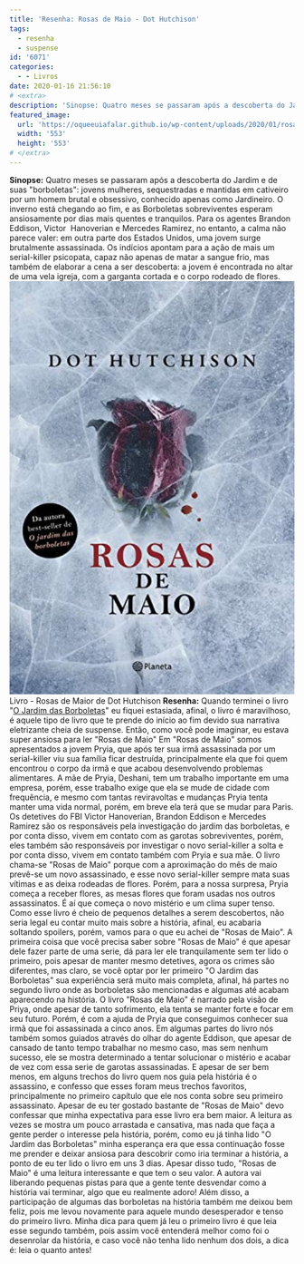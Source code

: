 ```yaml
---
title: 'Resenha: Rosas de Maio - Dot Hutchison'
tags:
  - resenha
  - suspense
id: '6071'
categories:
  - - Livros
date: 2020-01-16 21:56:10
# <extra>
description: 'Sinopse: Quatro meses se passaram após a descoberta do Jardim e de suas borboletas jovens mulheres, sequestradas e mantidas em cativeiro por um homem brutal e obsessivo, conhecido apenas como Jardineiro. O inverno está chegando ao fim, e as Borboletas sobreviventes esperam ansiosamente por dias mais quentes e tranquilos. Para os agentes Brandon Eddison, Victor  Hanoverian e Mercedes Ramirez, no entanto, a calma não parece valer: em outra parte dos Estados Unidos, uma jovem surge brutalmente assassinada. Os indícios apontam para a ação de mais um serial-killer psicopata, capaz não apenas de matar a sangue frio, mas também de elaborar a cena a ser descoberta: a jovem é encontrada no altar de uma vela igreja, com a garganta cortada e o corpo rodeado de flores. Resenha:  Quando terminei o livro "O Jardim das Borboletas" eu fiquei estasiada, afinal, o livro é'
featured_image: 
  url: 'https://oqueeuiafalar.github.io/wp-content/uploads/2020/01/rosas-de-maio.jpg'
  width: '553'
  height: '553'
# </extra>
---
```


**Sinopse:** Quatro meses se passaram após a descoberta do Jardim e de suas "borboletas": jovens mulheres, sequestradas e mantidas em cativeiro por um homem brutal e obsessivo, conhecido apenas como Jardineiro. O inverno está chegando ao fim, e as Borboletas sobreviventes esperam ansiosamente por dias mais quentes e tranquilos. Para os agentes Brandon Eddison, Victor  Hanoverian e Mercedes Ramirez, no entanto, a calma não parece valer: em outra parte dos Estados Unidos, uma jovem surge brutalmente assassinada. Os indícios apontam para a ação de mais um serial-killer psicopata, capaz não apenas de matar a sangue frio, mas também de elaborar a cena a ser descoberta: a jovem é encontrada no altar de uma vela igreja, com a garganta cortada e o corpo rodeado de flores. ![livro - rosas de maio](/wp-content/uploads/2020/01/rosas-de-maio.jpg "livro - rosas de maio") Livro - Rosas de Maior de Dot Hutchison **Resenha:** Quando terminei o livro "[O Jardim das Borboletas](http://natalia.blog.br/resenha-o-jardim-das-borboletas/)" eu fiquei estasiada, afinal, o livro é maravilhoso, é aquele tipo de livro que te prende do início ao fim devido sua narrativa eletrizante cheia de suspense. Então, como você pode imaginar, eu estava super ansiosa para ler "Rosas de Maio" Em "Rosas de Maio" somos apresentados a jovem Pryia, que após ter sua irmã assassinada por um serial-killer viu sua família ficar destruída, principalmente ela que foi quem encontrou o corpo da irmã e que acabou desenvolvendo problemas alimentares. A mãe de Pryia, Deshani, tem um trabalho importante em uma empresa, porém, esse trabalho exige que ela se mude de cidade com frequência, e mesmo com tantas reviravoltas e mudanças Pryia tenta manter uma vida normal, porém, em breve ela terá que se mudar para Paris. Os detetives do FBI Victor Hanoverian, Brandon Eddison e Mercedes Ramirez são os responsáveis pela investigação do jardim das borboletas, e por conta disso, vivem em contato com as garotas sobreviventes, porém, eles também são responsáveis por investigar o novo serial-killer a solta e por conta disso, vivem em contato também com Pryia e sua mãe. O livro chama-se "Rosas de Maio" porque com a aproximação do mês de maio prevê-se um novo assassinado, e esse novo serial-killer sempre mata suas vítimas e as deixa rodeadas de flores. Porém, para a nossa surpresa, Pryia começa a receber flores, as mesas flores que foram usadas nos outros assassinatos. É aí que começa o novo mistério e um clima super tenso. Como esse livro é cheio de pequenos detalhes a serem descobertos, não seria legal eu contar muito mais sobre a história, afinal, eu acabaria soltando spoilers, porém, vamos para o que eu achei de "Rosas de Maio". A primeira coisa que você precisa saber sobre "Rosas de Maio" é que apesar dele fazer parte de uma serie, dá para ler ele tranquilamente sem ter lido o primeiro, pois apesar de manter mesmo detetives, agora os crimes são diferentes, mas claro, se você optar por ler primeiro "O Jardim das Borboletas" sua experiência será muito mais completa, afinal, há partes no segundo livro onde as borboletas são mencionadas e algumas até acabam aparecendo na história. O livro "Rosas de Maio" é narrado pela visão de Priya, onde apesar de tanto sofrimento, ela tenta se manter forte e focar em seu futuro. Porém, é com a ajuda de Pryia que conseguimos conhecer sua irmã que foi assassinada a cinco anos. Em algumas partes do livro nós também somos guiados através do olhar do agente Eddison, que apesar de cansado de tanto tempo trabalhar no mesmo caso, mas sem nenhum sucesso, ele se mostra determinado a tentar solucionar o mistério e acabar de vez com essa serie de garotas assassinadas. E apesar de ser bem menos, em alguns trechos do livro quem nos guia pela história é o assassino, e confesso que esses foram meus trechos favoritos, principalmente no primeiro capítulo que ele nos conta sobre seu primeiro assassinato. Apesar de eu ter gostado bastante de "Rosas de Maio" devo confessar que minha expectativa para esse livro era bem maior. A leitura as vezes se mostra um pouco arrastada e cansativa, mas nada que faça a gente perder o interesse pela história, porém, como eu já tinha lido "O Jardim das Borboletas" minha esperança era que essa continuação fosse me prender e deixar ansiosa para descobrir como iria terminar a história, a ponto de eu ter lido o livro em uns 3 dias. Apesar disso tudo, "Rosas de Maio" é uma leitura interessante e que tem o seu valor. A autora vai liberando pequenas pistas para que a gente tente desvendar como a história vai terminar, algo que eu realmente adoro! Além disso, a participação de algumas das borboletas na história também me deixou bem feliz, pois me levou novamente para aquele mundo desesperador e tenso do primeiro livro. Minha dica para quem já leu o primeiro livro é que leia esse segundo também, pois assim você entenderá melhor como foi o desenrolar da história, e caso você não tenha lido nenhum dos dois, a dica é: leia o quanto antes!
